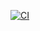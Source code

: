 [![CI](https://github.com/bhos-qa/l2-github-actions-Aytaj-Kazim/actions/workflows/new.yml/badge.svg)](https://github.com/bhos-qa/l2-github-actions-Aytaj-Kazim/actions/workflows/new.yml)
